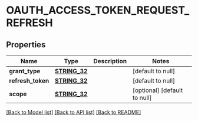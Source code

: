 # OAUTH_ACCESS_TOKEN_REQUEST_REFRESH

## Properties
Name | Type | Description | Notes
------------ | ------------- | ------------- | -------------
**grant_type** | [**STRING_32**](STRING_32.md) |  | [default to null]
**refresh_token** | [**STRING_32**](STRING_32.md) |  | [default to null]
**scope** | [**STRING_32**](STRING_32.md) |  | [optional] [default to null]

[[Back to Model list]](../README.md#documentation-for-models) [[Back to API list]](../README.md#documentation-for-api-endpoints) [[Back to README]](../README.md)


